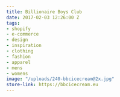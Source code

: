 ```yaml
---
title: Billionaire Boys Club
date: 2017-02-03 12:26:00 Z
tags:
- shopify
- e-commerce
- design
- inspiration
- clothing
- fashion
- apparel
- mens
- womens
image: "/uploads/240-bbcicecream@2x.jpg"
store-link: https://bbcicecream.eu
---
```


